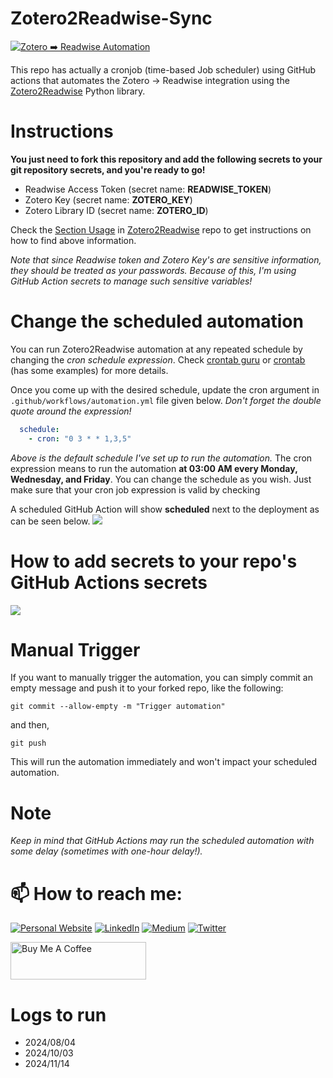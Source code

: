 # Zotero2Readwise-Sync 
[![Zotero ➡️ Readwise Automation](https://github.com/e-alizadeh/Zotero2Readwise-Sync/actions/workflows/automation.yml/badge.svg)](https://github.com/e-alizadeh/Zotero2Readwise-Sync/actions/workflows/automation.yml/badge.svg)

This repo has actually a cronjob (time-based Job scheduler) using GitHub actions that automates the Zotero -> Readwise 
integration using the [Zotero2Readwise](https://github.com/e-alizadeh/Zotero2Readwise) Python library. 

# Instructions
**You just need to fork this repository and add the following secrets to your git repository secrets, 
and you're ready to go!**
- Readwise Access Token (secret name: **READWISE_TOKEN**)
- Zotero Key (secret name: **ZOTERO_KEY**)
- Zotero Library ID (secret name: **ZOTERO_ID**)

Check the [Section Usage](https://github.com/e-alizadeh/Zotero2Readwise#usage) in [Zotero2Readwise](https://github.com/e-alizadeh/Zotero2Readwise) repo to get 
instructions on how to find above information. 

*Note that since Readwise token and Zotero Key's are sensitive information, they should be treated as your passwords.
Because of this, I'm using GitHub Action secrets to manage such sensitive variables!*

# Change the scheduled automation
You can run Zotero2Readwise automation at any repeated schedule by changing the *cron schedule expression*. 
Check [crontab guru](https://crontab.guru/) or [crontab](https://crontab.tech/) (has some examples) for more details. 

Once you come up with the desired schedule, update the cron argument in `.github/workflows/automation.yml` file given below.
*Don't forget the double quote around the expression!* 

```yaml
  schedule:
    - cron: "0 3 * * 1,3,5"
```
*Above is the default schedule I've set up to run the automation.*
The cron expression means to run the automation **at 03:00 AM every Monday, Wednesday, and Friday**. 
You can change the schedule as you wish. Just make sure that your cron job expression is valid by checking 

A scheduled GitHub Action will show **scheduled** next to the deployment as can be seen below. 
![](img/scheduled_automation.jpg)


# How to add secrets to your repo's GitHub Actions secrets
![](img/github_action_secrets.gif)


# Manual Trigger
If you want to manually trigger the automation, you can simply commit an empty message and push it to your forked repo, 
like the following:
```shell
git commit --allow-empty -m "Trigger automation"
```
and then,
```shell
git push
```
This will run the automation immediately and won't impact your scheduled automation.

# Note
*Keep in mind that GitHub Actions may run the scheduled automation with some delay (sometimes with one-hour delay!).*

# 📫 How to reach me:
<a href="https://ealizadeh.com" target="_blank"><img alt="Personal Website" src="https://img.shields.io/badge/Personal%20Website-%2312100E.svg?&style=for-the-badge&logoColor=white" /></a>
<a href="https://www.linkedin.com/in/alizadehesmaeil/" target="_blank"><img alt="LinkedIn" src="https://img.shields.io/badge/linkedin-%230077B5.svg?&style=for-the-badge&logo=linkedin&logoColor=white" /></a>
<a href="https://medium.ealizadeh.com/" target="_blank"><img alt="Medium" src="https://img.shields.io/badge/medium-%2312100E.svg?&style=for-the-badge&logo=medium&logoColor=white" /></a>
<a href="https://twitter.com/intent/follow?screen_name=es_alizadeh&tw_p=followbutton" target="_blank"><img alt="Twitter" src="https://img.shields.io/badge/twitter-%231DA1F2.svg?&style=for-the-badge&logo=twitter&logoColor=white" /></a>

<a href="https://www.buymeacoffee.com/ealizadeh" target="_blank"><img src="https://cdn.buymeacoffee.com/buttons/v2/default-blue.png" alt="Buy Me A Coffee" style="height: 60px !important;width: 217px !important;" ></a>

# Logs to run

- 2024/08/04
- 2024/10/03
- 2024/11/14
